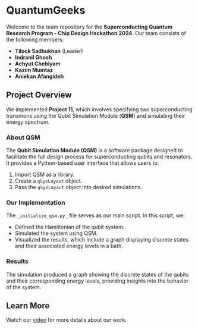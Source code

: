 # QuantumGeeks

Welcome to the team repository for the **Superconducting Quantum Research Program - Chip Design Hackathon 2024**. Our team consists of the following members:

- **Tilock Sadhukhan** (Leader)  
- **Indranil Ghosh**  
- **Achyut Chebiyam**  
- **Kazim Mumtaz**  
- **Aniekan Afangideh**  

## Project Overview

We implemented **Project 11**, which involves specifying two superconducting transmons using the Qubit Simulation Module (**QSM**) and simulating their energy spectrum. 

### About QSM

The **Qubit Simulation Module (QSM)** is a software package designed to facilitate the full design process for superconducting qubits and resonators. It provides a Python-based user interface that allows users to:
1. Import QSM as a library.
2. Create a `qSysLayout` object.
3. Pass the `qSysLayout` object into desired simulations.

### Our Implementation

The `_initialize_qsm.py_` file serves as our main script. In this script, we:
- Defined the Hamiltonian of the qubit system.
- Simulated the system using QSM.
- Visualized the results, which include a graph displaying discrete states and their associated energy levels in a bath.

### Results

The simulation produced a graph showing the discrete states of the qubits and their corresponding energy levels, providing insights into the behavior of the system.

## Learn More

Watch our [video](https://youtu.be/y-TJzhbAMmA) for more details about our work.
